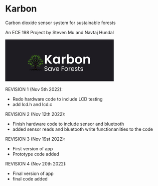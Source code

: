 # Karbon
Carbon dioxide sensor system for sustainable forests

An ECE 198 Project by Steven Mu and Navtaj Hundal

![bot](title_graphic.png)


REVISION 1 (Nov 5th 2022):
- Redo hardware code to include LCD testing
- add lcd.h and lcd.c


REVISION 2 (Nov 12th 2022):
- Finish hardware code to include sensor and bluetooth
- added sensor reads and bluetooth write functionanlities to the code


REVISION 3 (Nov 19st 2022):
- First version of app
- Prototype code added


REVISION 4 (Nov 20th 2022):
- Final version of app
- final code added
